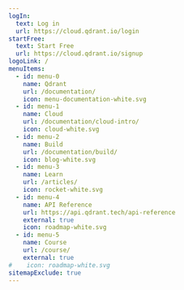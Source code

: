 ```yaml
---
logIn:
  text: Log in
  url: https://cloud.qdrant.io/login
startFree:
  text: Start Free
  url: https://cloud.qdrant.io/signup
logoLink: /
menuItems:
  - id: menu-0
    name: Qdrant
    url: /documentation/
    icon: menu-documentation-white.svg
  - id: menu-1
    name: Cloud
    url: /documentation/cloud-intro/
    icon: cloud-white.svg
  - id: menu-2
    name: Build
    url: /documentation/build/
    icon: blog-white.svg
  - id: menu-3
    name: Learn
    url: /articles/
    icon: rocket-white.svg
  - id: menu-4
    name: API Reference
    url: https://api.qdrant.tech/api-reference
    external: true
    icon: roadmap-white.svg
  - id: menu-5
    name: Course
    url: /course/
    external: true
#    icon: roadmap-white.svg
sitemapExclude: true
---
```

